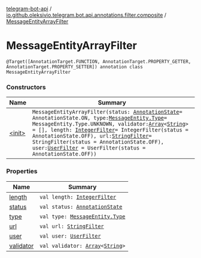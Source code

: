 [telegram-bot-api](../../index.md) / [io.github.oleksivio.telegram.bot.api.annotations.filter.composite](../index.md) / [MessageEntityArrayFilter](./index.md)

# MessageEntityArrayFilter

`@Target([AnnotationTarget.FUNCTION, AnnotationTarget.PROPERTY_GETTER, AnnotationTarget.PROPERTY_SETTER]) annotation class MessageEntityArrayFilter`

### Constructors

| Name | Summary |
|---|---|
| [&lt;init&gt;](-init-.md) | `MessageEntityArrayFilter(status: `[`AnnotationState`](../../io.github.oleksivio.telegram.bot.api.model.annotation/-annotation-state/index.md)` = AnnotationState.ON, type: `[`MessageEntity.Type`](../../io.github.oleksivio.telegram.bot.api.model.objects.std/-message-entity/-type/index.md)` = MessageEntity.Type.UNKNOWN, validator: `[`Array`](https://kotlinlang.org/api/latest/jvm/stdlib/kotlin/-array/index.html)`<`[`String`](https://kotlinlang.org/api/latest/jvm/stdlib/kotlin/-string/index.html)`> = [], length: `[`IntegerFilter`](../../io.github.oleksivio.telegram.bot.api.annotations.filter.primitive/-integer-filter/index.md)` = IntegerFilter(status = AnnotationState.OFF), url: `[`StringFilter`](../../io.github.oleksivio.telegram.bot.api.annotations.filter.primitive/-string-filter/index.md)` = StringFilter(status = AnnotationState.OFF), user: `[`UserFilter`](../-user-filter/index.md)` = UserFilter(status = AnnotationState.OFF))` |

### Properties

| Name | Summary |
|---|---|
| [length](length.md) | `val length: `[`IntegerFilter`](../../io.github.oleksivio.telegram.bot.api.annotations.filter.primitive/-integer-filter/index.md) |
| [status](status.md) | `val status: `[`AnnotationState`](../../io.github.oleksivio.telegram.bot.api.model.annotation/-annotation-state/index.md) |
| [type](type.md) | `val type: `[`MessageEntity.Type`](../../io.github.oleksivio.telegram.bot.api.model.objects.std/-message-entity/-type/index.md) |
| [url](url.md) | `val url: `[`StringFilter`](../../io.github.oleksivio.telegram.bot.api.annotations.filter.primitive/-string-filter/index.md) |
| [user](user.md) | `val user: `[`UserFilter`](../-user-filter/index.md) |
| [validator](validator.md) | `val validator: `[`Array`](https://kotlinlang.org/api/latest/jvm/stdlib/kotlin/-array/index.html)`<`[`String`](https://kotlinlang.org/api/latest/jvm/stdlib/kotlin/-string/index.html)`>` |
